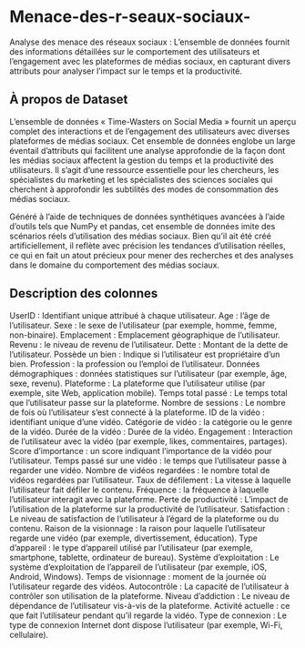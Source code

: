 # Menace-des-r-seaux-sociaux-
Analyse des menace des réseaux sociaux  : L’ensemble de données fournit des informations détaillées sur le comportement des utilisateurs et l’engagement avec les plateformes de médias sociaux, en capturant divers attributs pour analyser l’impact sur le temps et la productivité.
## À propos de Dataset
L’ensemble de données « Time-Wasters on Social Media » fournit un aperçu complet des interactions et de l’engagement des utilisateurs avec diverses plateformes de médias sociaux. Cet ensemble de données englobe un large éventail d’attributs qui facilitent une analyse approfondie de la façon dont les médias sociaux affectent la gestion du temps et la productivité des utilisateurs. Il s’agit d’une ressource essentielle pour les chercheurs, les spécialistes du marketing et les spécialistes des sciences sociales qui cherchent à approfondir les subtilités des modes de consommation des médias sociaux.

Généré à l’aide de techniques de données synthétiques avancées à l’aide d’outils tels que NumPy et pandas, cet ensemble de données imite des scénarios réels d’utilisation des médias sociaux. Bien qu’il ait été créé artificiellement, il reflète avec précision les tendances d’utilisation réelles, ce qui en fait un atout précieux pour mener des recherches et des analyses dans le domaine du comportement des médias sociaux.

## Description des colonnes
UserID : Identifiant unique attribué à chaque utilisateur.
Age : l’âge de l’utilisateur. 
Sexe : le sexe de l’utilisateur (par exemple, homme, femme, non-binaire).
Emplacement : Emplacement géographique de l’utilisateur.
Revenu : le niveau de revenu de l’utilisateur.
Dette : Montant de la dette de l’utilisateur.
Possède un bien : Indique si l’utilisateur est propriétaire d’un bien.
Profession : la profession ou l’emploi de l’utilisateur.
Données démographiques : données statistiques sur l’utilisateur (par exemple, âge, sexe, revenu).
Plateforme : La plateforme que l’utilisateur utilise (par exemple, site Web, application mobile).
Temps total passé : Le temps total que l’utilisateur passe sur la plateforme.
Nombre de sessions : Le nombre de fois où l’utilisateur s’est connecté à la plateforme.
ID de la vidéo : identifiant unique d’une vidéo.
Catégorie de vidéo : la catégorie ou le genre de la vidéo.
Durée de la vidéo : Durée de la vidéo.
Engagement : Interaction de l’utilisateur avec la vidéo (par exemple, likes, commentaires, partages).
Score d’importance : un score indiquant l’importance de la vidéo pour l’utilisateur.
Temps passé sur une vidéo : le temps que l’utilisateur passe à regarder une vidéo.
Nombre de vidéos regardées : le nombre total de vidéos regardées par l’utilisateur.
Taux de défilement : La vitesse à laquelle l’utilisateur fait défiler le contenu.
Fréquence : la fréquence à laquelle l’utilisateur interagit avec la plateforme.
Perte de productivité : L’impact de l’utilisation de la plateforme sur la productivité de l’utilisateur.
Satisfaction : Le niveau de satisfaction de l’utilisateur à l’égard de la plateforme ou du contenu.
Raison de la visionnage : la raison pour laquelle l’utilisateur regarde une vidéo (par exemple, divertissement, éducation).
Type d’appareil : le type d’appareil utilisé par l’utilisateur (par exemple, smartphone, tablette, ordinateur de bureau).
Système d’exploitation : Le système d’exploitation de l’appareil de l’utilisateur (par exemple, iOS, Android, Windows).
Temps de visionnage : moment de la journée où l’utilisateur regarde des vidéos.
Autocontrôle : La capacité de l’utilisateur à contrôler son utilisation de la plateforme.
Niveau d’addiction : Le niveau de dépendance de l’utilisateur vis-à-vis de la plateforme.
Activité actuelle : ce que fait l’utilisateur pendant qu’il regarde la vidéo.
Type de connexion : Le type de connexion Internet dont dispose l’utilisateur (par exemple, Wi-Fi, cellulaire).
